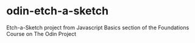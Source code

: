 # odin-etch-a-sketch
Etch-a-Sketch project from Javascript Basics section of the Foundations Course on The Odin Project
